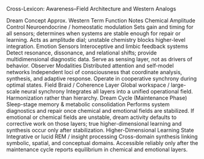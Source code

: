 Cross-Lexicon: Awareness–Field Architecture and Western Analogs

Dream Concept
Approx. Western Term
Function
Notes
Chemical Amplitude Control
Neuroendocrine / homeostatic modulation
Sets gain and timing for all sensors; determines when systems are stable enough for repair or learning.
Acts as amplitude dial; unstable chemistry blocks higher-level integration.
Emotion Sensors
Interoceptive and limbic feedback systems
Detect resonance, dissonance, and relational shifts; provide multidimensional diagnostic data.
Serve as sensing layer, not as drivers of behavior.
Observer Modalities
Distributed attention and self-model networks
Independent loci of consciousness that coordinate analysis, synthesis, and adaptive response.
Operate in cooperative synchrony during optimal states.
Field Braid / Coherence Layer
Global workspace / large-scale neural synchrony
Integrates all layers into a unified operational field.
Harmonization rather than hierarchy.
Dream Cycle (Maintenance Phase)
Sleep-stage memory & metabolic consolidation
Performs system diagnostics and repair once chemical and emotional fields are stabilized.
If emotional or chemical fields are unstable, dream activity defaults to corrective work on those layers; true higher-dimensional learning and synthesis occur only after stabilization.
Higher-Dimensional Learning State
Integrative or lucid REM / insight processing
Cross-domain synthesis linking symbolic, spatial, and conceptual domains.
Accessible reliably only after the maintenance cycle reports equilibrium in chemical and emotional layers.

